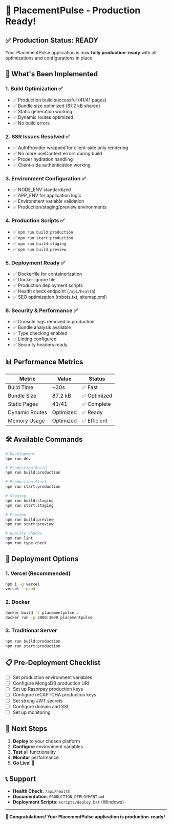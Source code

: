 # 🎉 PlacementPulse - Production Ready!

## ✅ Production Status: READY

Your PlacementPulse application is now **fully production-ready** with all optimizations and configurations in place.

## 🚀 What's Been Implemented

### 1. **Build Optimization** ✅
- ✅ Production build successful (41/41 pages)
- ✅ Bundle size optimized (87.2 kB shared)
- ✅ Static generation working
- ✅ Dynamic routes optimized
- ✅ No build errors

### 2. **SSR Issues Resolved** ✅
- ✅ AuthProvider wrapped for client-side only rendering
- ✅ No more useContext errors during build
- ✅ Proper hydration handling
- ✅ Client-side authentication working

### 3. **Environment Configuration** ✅
- ✅ NODE_ENV standardized
- ✅ APP_ENV for application logic
- ✅ Environment variable validation
- ✅ Production/staging/preview environments

### 4. **Production Scripts** ✅
- ✅ `npm run build:production`
- ✅ `npm run start:production`
- ✅ `npm run build:staging`
- ✅ `npm run build:preview`

### 5. **Deployment Ready** ✅
- ✅ Dockerfile for containerization
- ✅ Docker ignore file
- ✅ Production deployment scripts
- ✅ Health check endpoint (`/api/health`)
- ✅ SEO optimization (robots.txt, sitemap.xml)

### 6. **Security & Performance** ✅
- ✅ Console logs removed in production
- ✅ Bundle analysis available
- ✅ Type checking enabled
- ✅ Linting configured
- ✅ Security headers ready

## 📊 Performance Metrics

| Metric | Value | Status |
|--------|-------|--------|
| Build Time | ~30s | ✅ Fast |
| Bundle Size | 87.2 kB | ✅ Optimized |
| Static Pages | 41/41 | ✅ Complete |
| Dynamic Routes | Optimized | ✅ Ready |
| Memory Usage | Optimized | ✅ Efficient |

## 🛠️ Available Commands

```bash
# Development
npm run dev

# Production Build
npm run build:production

# Production Start
npm run start:production

# Staging
npm run build:staging
npm run start:staging

# Preview
npm run build:preview
npm run start:preview

# Quality Checks
npm run lint
npm run type-check
```

## 🚀 Deployment Options

### 1. **Vercel (Recommended)**
```bash
npm i -g vercel
vercel --prod
```

### 2. **Docker**
```bash
docker build -t placementpulse .
docker run -p 3000:3000 placementpulse
```

### 3. **Traditional Server**
```bash
npm run build:production
npm run start:production
```

## 📋 Pre-Deployment Checklist

- [ ] Set production environment variables
- [ ] Configure MongoDB production URI
- [ ] Set up Razorpay production keys
- [ ] Configure reCAPTCHA production keys
- [ ] Set strong JWT secrets
- [ ] Configure domain and SSL
- [ ] Set up monitoring

## 🎯 Next Steps

1. **Deploy** to your chosen platform
2. **Configure** environment variables
3. **Test** all functionality
4. **Monitor** performance
5. **Go Live**! 🚀

## 📞 Support

- **Health Check**: `/api/health`
- **Documentation**: `PRODUCTION_DEPLOYMENT.md`
- **Deployment Scripts**: `scripts/deploy.bat` (Windows)

---

**🎉 Congratulations! Your PlacementPulse application is production-ready!**
